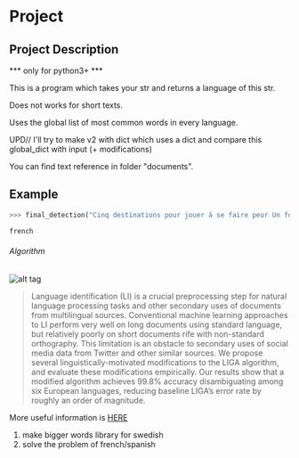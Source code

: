# Project
## Project Description

*** only for python3+ ***

This is a program which takes your str and returns a language of this str.

Does not works for short texts.

Uses the global list of most common words in every language.

UPD// I'll try to make v2 with dict which uses a dict and compare this global_dict with input (+ modifications)

You can find text reference in folder "documents".

## Example 

```python
>>> final_detection("Cinq destinations pour jouer à se faire peur Un fort habité par l’âme d’une princesse, un pénitencier à l’abandon où l’on entend encore les prisonniers hurler… Qu’on croie ou non aux esprits, ces lieux ont le mérite d’entretenir le mystère. Et d’être ouverts au public. Si, comme 46 % des Français, vous croyez aux fantômes et autres spectres (Opinion Way, 2014), ces voyages au bout de la peur vous tendent les bras. De Philadelphie au Rajasthan, en passant par la Manche, voici notre sélection de lieux considérés comme hantés. Frissons garantis, surtout lorsqu’on y passe la nuit. 1. Le pénitencier des fous, à Philadelphie (Etats-Unis) L’isolement et le silence. Tel était le lot des prisonniers de l’Eastern State, quand, dans la plupart des autres prisons de l’époque, les malfrats étaient entassés quels que soient leur sexe, leur âge ou leur crime dans les mêmes pièces insalubres. Construit en 1829, le pénitencier tente une nouvelle forme de répression. Les malfrats sont enfermés de manière prolongée dans des cellules individuelles ; lors de leurs déplacements dans les couloirs, ils doivent porter un étrange masque de toile ne laissant apparaître que les yeux. De quoi conduire nombre d’entre eux à la folie. Même si, au XXe siècle, les règles du pénitencier se sont assouplies, quelques âmes tourmentées continuent de hanter ses hauts murs. On raconte que depuis les années 1940, soit trente ans avant la fermeture définitive de l’établissement, des bruits étranges se font entendre dans certaines cellules. S’il est aujourd’hui totalement à l’abandon, le bâtiment est accessible aux visiteurs tous les jours de la semaine. L’atmosphère y est glaçante. Le meilleur moment pour le découvrir est sans doute le week-end suivant la fête d’Halloween, durant lequel est organisée au soir tombé une visite totalement dans le noir, troublée par la présence d’acteurs costumés. Cœurs fragiles, s’abstenir. 2. L’hôtel du crime, en Alberta (Canada) Le Banff Spring a tout d’un décor de cinéma : taille démesurée, luxe désuet et atmosphère inquiétante des grands logis de montagne. Inauguré en 1888 dans le parc naturel de Banff, au beau milieu des Rocheuses, par la Canadian Pacific Railway, il s’imposa durant de longues décennies comme l’un des fleurons de l’hôtellerie canadienne. Aujourd’hui, il n’a rien perdu de sa superbe, rénové et agrémenté d’un spa de haut standing… mais ne se défait pas de sa réputation d’hôtel hanté. L’esprit le plus observé reste à ce jour celui d’une jeune mariée décédée après une chute dans les escaliers, au cours de laquelle des chandeliers auraient aussi mis le feu à sa robe. Plusieurs employés et clients ont raconté l’avoir aperçue à l’endroit précis de son fatal accident et dans la salle de bal, où elle danserait encore parfois, seule. D’autres rumeurs font référence au meurtre d’une famille dans l’une des chambres : les fantômes de ses membres auraient été aperçus plusieurs fois dans le couloir du huitième étage… Les fans de Shining savent désormais où passer leurs prochaines vacances. 3. Le labyrinthe de la peste, à Edimbourg (Ecosse) Sous le Royal Mile et la City Chambers d’Edimbourg se cache un incroyable labyrinthe de ruelles, le Mary King’s Close, édifié au XVIIe siècle. La porte de ce dédale longtemps oublié ne fut rouverte au public qu’en 2003. Evidemment, de vieilles légendes ont alors refait surface, nées après la virulente épidémie de peste qui ravagea la capitale écossaise vers 1645. A l’époque, comme toutes les « closes » (nom donné à ces rues très étroites bordées d’appartements), celle de Mary King était infestée par les rats. Il n’est d’ailleurs pas impossible que le secteur, sillonné par les « médecins de peste » portant un masque en forme de bec, ait été placé en quarantaine. De nombreuses personnes auraient péri dans ce petit périmètre, dont une fillette prénommée Annie, qui reste à ce jour le fantôme le plus célèbre de la « close ». Une chambre entière lui a même été consacrée, dans laquelle les touristes déposent des jouets pour l’apaiser. 4. Le château des chimères, dans la Manche Détruit une première fois pendant la guerre de Cent Ans, le château de Martinvast s’effondra à nouveau sous les bombes lors de la seconde guerre mondiale. Restauré, il est toujours là, comme, visiblement, les revenants qu’il héberge. Chouchouté par le comte de Poutales, son propriétaire, assisté de Brooke Major, une Américaine qui s’occupe du haras qui en dépend, il serait le théâtre de manifestations paranormales régulières : souffles glacés, bruits nocturnes – celui de billes qui s’entrechoquent, comme si des enfants étaient en pleine partie dans les couloirs –, apparitions furtives… Ses occupants en sont persuadés : Martinvast est hanté. Pour en avoir la certitude, ils ont fait appel, il y a quelques années, à un expert, qui a confirmé leur sentiment. Depuis, médiums et équipes de télévision défilent au château. Et le visiteur, qu’il appartienne au camp des sceptiques ou à celui des convaincus, pourra se faire son propre avis en passant une nuit dans l’une des chambres d’hôtes. 5. Le fort maudit du Rajasthan (Inde) Construit durant la deuxième moitié du XVIe siècle, à quelques centaines de kilomètres de Delhi, le fort de Bhangarh domine aujourd’hui un village d’un peu plus de mille âmes, toutes convaincues que le secteur est maudit. Même les rochers le seraient, incitant de nombreux ouvriers à refuser de travailler à la restauration du site. Ce vestige de pierre, entouré de palais et de temples, est un des plus beaux de l’Inde. L’un des plus craints aussi, comme l’indiquent les panneaux à l’entrée du site. Les récits populaires racontent qu’un mage aurait jeté un sort sur le fort, pour punir la princesse de Bhangarh de l’avoir rejeté… et tué. La princesse, assassinée lors d’un massacre, aurait été faite prisonnière dans l’au-delà par le sorcier. Leurs deux fantômes hanteraient désormais les lieux, poussant la municipalité à en interdire la visite après 18 heures. Le fort est situé dans le village de Bhangarh, accessible en voiture et ouvert aux visites de 10 heures à 17 heures.")
```
```python
french
```
###### Algorithm
![alt tag](https://ouzepo.files.wordpress.com/2014/09/jabberwocky_-language-detection-and-gibberish.png)

> Language identification (LI) is a crucial preprocessing step
for natural language processing tasks and other secondary uses of documents
from multilingual sources. Conventional machine learning approaches
to LI perform very well on long documents using standard language,
but relatively poorly on short documents rife with non-standard
orthography. This limitation is an obstacle to secondary uses of social
media data from Twitter and other similar sources. We propose several
linguistically-motivated modifications to the LIGA algorithm, and evaluate
these modifications empirically. Our results show that a modified
algorithm achieves 99.8% accuracy disambiguating among six European
languages, reducing baseline LIGA’s error rate by roughly an order of
magnitude.

More useful information is [HERE](https://www.mitre.org/sites/default/files/pdf/12_2971.pdf)

1) make bigger words library for swedish 
2) solve the problem of french/spanish 

